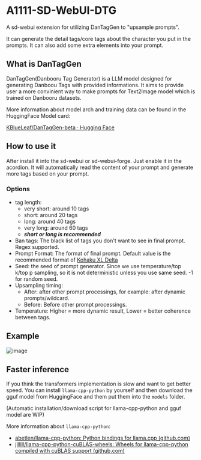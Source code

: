 # A1111-SD-WebUI-DTG

A sd-webui extension for utilizing DanTagGen to "upsample prompts".

It can generate the detail tags/core tags about the character you put in the prompts. It can also add some extra elements into your prompt.


## What is DanTagGen

DanTagGen(Danbooru Tag Generator) is a LLM model designed for generating Danboou Tags with provided informations.
It aims to provide user a more convinient way to make prompts for Text2Image model which is trained on Danbooru datasets.

More information about model arch and training data can be found in the HuggingFace Model card:

[KBlueLeaf/DanTagGen-beta · Hugging Face](https://huggingface.co/KBlueLeaf/DanTagGen-beta)


## How to use it

After install it into the sd-webui or sd-webui-forge. Just enable it in the acordion. It will automatically read the content of your prompt and generate more tags based on your prompt.

### Options

* tag length:
  * very short: around 10 tags
  * short: around 20 tags
  * long: around 40 tags
  * very long: around 60 tags
  * ***short or long is recommended***
* Ban tags: The black list of tags you don't want to see in final prompt. Regex supported.
* Prompt Format: The format of final prompt. Default value is the recommended format of [Kohaku XL Delta](https://civitai.com/models/332076/kohaku-xl-delta)
* Seed: the seed of prompt generator. Since we use temperature/top k/top p sampling, so it is not deterministic unless you use same seed. -1 for random seed.
* Upsampling timing:
  * After: after other prompt processings, for example: after dynamic prompts/wildcard.
  * Before: Before other prompt processings.
* Temperature: Higher = more dynamic result, Lower = better coherence between tags.

## Example
![image](https://github.com/KohakuBlueleaf/a1111-sd-webui-dtg/assets/59680068/49ef74f7-5943-4ef4-83f2-2cdc34850df8)


## Faster inference

If you think the transformers implementation is slow and want to get better speed. You can install `llama-cpp-python` by yourself and then download the gguf model from HuggingFace and them put them into the `models` folder.

(Automatic installation/download script for llama-cpp-python and gguf model are WIP)

More information about `llama-cpp-python`:

* [abetlen/llama-cpp-python: Python bindings for llama.cpp (github.com)](https://github.com/abetlen/llama-cpp-python)
* [jllllll/llama-cpp-python-cuBLAS-wheels: Wheels for llama-cpp-python compiled with cuBLAS support (github.com)](https://github.com/jllllll/llama-cpp-python-cuBLAS-wheels)
